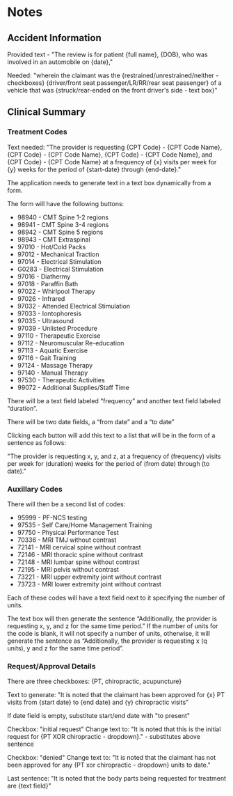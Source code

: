 # Notes

## Accident Information

Provided text - "The review is for patient {full name}, {DOB}, who was involved in an automobile on {date},"

Needed: "wherein the claimant was the {restrained/unrestrained/neither - checkboxes} {driver/front seat passenger/LR/RR/rear seat passenger} of a vehicle that was {struck/rear-ended on the front driver's side - text box}"

## Clinical Summary

### Treatment Codes

Text needed: "The provider is requesting {CPT Code} - {CPT Code Name},
{CPT Code} - {CPT Code Name}, {CPT Code} - {CPT Code Name}, and
{CPT Code} - {CPT Code Name} at a frequency of {x} visits per week for
{y} weeks for the period of {start-date} through {end-date}."

The application needs to generate text in a text box dynamically from a form.

The form will have the following buttons:

- 98940 - CMT Spine 1-2 regions
- 98941 - CMT Spine 3-4 regions
- 98942 - CMT Spine 5 regions
- 98943 - CMT Extraspinal
- 97010 - Hot/Cold Packs
- 97012 - Mechanical Traction
- 97014 - Electrical Stimulation
- G0283 - Electrical Stimulation
- 97016 -  Diathermy
- 97018 - Paraffin Bath
- 97022 - Whirlpool Therapy
- 97026 - Infrared
- 97032 - Attended Electrical Stimulation
- 97033 - Iontophoresis
- 97035 - Ultrasound
- 97039 - Unlisted Procedure
- 97110 - Therapeutic Exercise
- 97112 - Neuromuscular Re-education
- 97113 - Aquatic Exercise
- 97116 - Gait Training
- 97124 - Massage Therapy
- 97140 - Manual Therapy
- 97530 - Therapeutic Activities
- 99072 - Additional Supplies/Staff Time

There will be a text field labeled “frequency” and another text field labeled “duration”.

There will be two date fields, a “from date” and a “to date”

Clicking each button will add this text to a list that will be in the form of a sentence as follows:

"The provider is requesting x, y, and z, at a frequency of (frequency) visits per week for (duration) weeks for the period of (from date) through (to date)."

### Auxillary Codes

There will then be a second list of codes:

- 95999 - PF-NCS testing
- 97535 - Self Care/Home Management Training
- 97750 - Physical Performance Test
- 70336 - MRI TMJ without contrast
- 72141 - MRI cervical spine without contrast
- 72146 - MRI thoracic spine without contrast
- 72148 - MRI lumbar spine without contrast
- 72195 - MRI pelvis without contrast
- 73221 - MRI upper extremity joint without contrast
- 73723 - MRI lower extremity joint without contrast

Each of these codes will have a text field next to it specifying the number of units.

The text box will then generate the sentence “Additionally, the provider is requesting x, y, and z for the same time period.” If the number of units for the code is blank, it will not specify a number of units, otherwise, it will generate the sentence as “Additionally, the provider is requesting x (q units), y and z for the same time period”.

### Request/Approval Details

There are three checkboxes: {PT, chiropractic, acupuncture}

Text to generate: "It is noted that the claimant has been approved for {x} PT visits from {start date} to {end date} and {y} chiropractic visits"

If date field is empty, substitute start/end date with "to present"

Checkbox: "initial request" Change text to:
"It is noted that this is the initial request for {PT XOR chiropractic - dropdown}." - substitutes above sentence

Checkbox: "denied" Change text to:
"It is noted that the claimant has not been approved for any {PT xor chiropractic - dropdown} units to date."

Last sentence:
"It is noted that the body parts being requested for treatment are {text field}"
